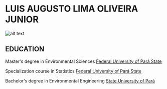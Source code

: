 # LUIS AUGUSTO LIMA OLIVEIRA JUNIOR

![alt text](../luis_oliveira.jpeg)

## EDUCATION
Master's degree in Environmental Sciences [Federal University of Pará State](https://ufpa.br)

Specialization course in Statistics [Federal University of Pará State](https://ufpa.br)

Bachelor's degree in Environmental Engineering [State University of Pará](https://www.uepa.br/)